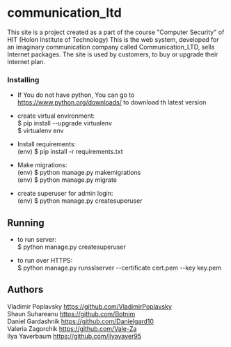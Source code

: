# communication_ltd


This site is a project created as a part of the course "Computer Security"  of HIT (Holon Institute of Technology)
This is the web system, developed for an imaginary communication company called Communication_LTD,  sells Internet packages.
The site is used by customers, to buy or upgrade their internet plan.


### Installing
- If You do not have python, You can go to https://www.python.org/downloads/ to download th latest version

- create virtual environment: \
$ pip install --upgrade virtualenv \
$ virtualenv env 


- Install requirements: \
(env) $ pip install -r requirements.txt

- Make migrations:\
(env) $ python manage.py makemigrations \
(env) $ python manage.py migrate 


- create superuser for admin login: \
(env) $ python manage.py createsuperuser 


## Running 
- to run server: \
$ python manage.py createsuperuser  

- to run over HTTPS: \
$ python manage.py runsslserver --certificate cert.pem --key key.pem 




## Authors
Vladimir Poplavsky https://github.com/VladimirPoplavsky \
Shaun Suhareanu https://github.com/Botnim \
Daniel Gardashnik https://github.com/Danielgard10 \
Valeria Zagorchik https://github.com/Vale-Za \
Ilya Yaverbaum https://github.com/ilyayaver95 

